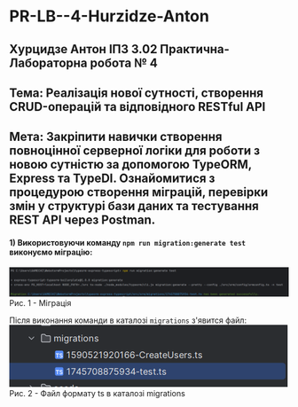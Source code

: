 # PR-LB--4-Hurzidze-Anton
## Хурцидзе Антон IПЗ 3.02 Практична-Лабораторна робота № 4

## Тема: Реалізація нової сутності, створення CRUD-операцій та відповідного RESTful API
## Мета: Закріпити навички створення повноцінної серверної логіки для роботи з новою сутністю за допомогою TypeORM, Express та TypeDI. Ознайомитися з процедурою створення міграцій, перевірки змін у структурі бази даних та тестування REST API через Postman.

#### 1) Використовуючи команду ```npm run migration:generate test``` виконуємо міграцію:
![1](https://github.com/GAMECHl/PR-LB--4-Hurzidze-Anton/blob/main/1.png)
Рис. 1 - Міграція

Після виконання команди в каталозі ```migrations``` з'явится файл:
![2](https://github.com/GAMECHl/PR-LB--4-Hurzidze-Anton/blob/main/2.png)
Рис. 2 - Файл формату ts в каталозі migrations


